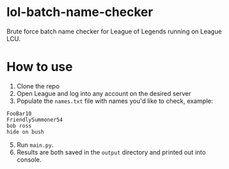 # lol-batch-name-checker

Brute force batch name checker for League of Legends running on League LCU.

# How to use


1. Clone the repo
2. Open League and log into any account on the desired server
3. Populate the `names.txt` file with names you'd like to check, example:
```
FooBar10
FriendlySummoner54
bob ross
hide on bush
```

5. Run `main.py`.
6. Results are both saved in the `output` directory and printed out into console.
